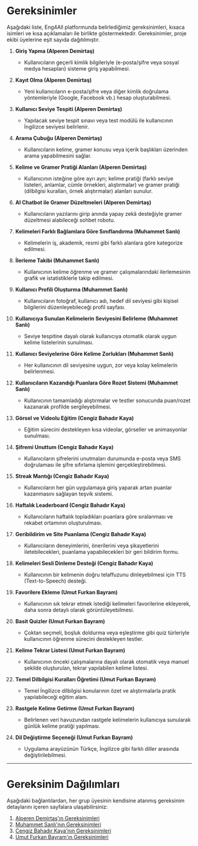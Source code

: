 # Gereksinimler

Aşağıdaki liste, Eng4All platformunda belirlediğimiz gereksinimleri, kısaca isimleri ve kısa açıklamaları ile birlikte göstermektedir. Gereksinimler, proje ekibi üyelerine eşit sayıda dağıtılmıştır.

1. **Giriş Yapma (Alperen Demirtaş)**  
   - Kullanıcıların geçerli kimlik bilgileriyle (e-posta/şifre veya sosyal medya hesapları) sisteme giriş yapabilmesi.

2. **Kayıt Olma (Alperen Demirtaş)**  
   - Yeni kullanıcıların e-posta/şifre veya diğer kimlik doğrulama yöntemleriyle (Google, Facebook vb.) hesap oluşturabilmesi.

3. **Kullanıcı Seviye Tespiti (Alperen Demirtaş)**  
   - Yapılacak seviye tespit sınavı veya test modülü ile kullanıcının İngilizce seviyesi belirlenir.

4. **Arama Çubuğu (Alperen Demirtaş)**  
   - Kullanıcıların kelime, gramer konusu veya içerik başlıkları üzerinden arama yapabilmesini sağlar.

5. **Kelime ve Gramer Pratiği Alanları (Alperen Demirtaş)**  
   - Kullanıcının isteğine göre ayrı ayrı; kelime pratiği (farklı seviye listeleri, anlamlar, cümle örnekleri, alıştırmalar) ve gramer pratiği (dilbilgisi kuralları, örnek alıştırmalar) alanları sunulur.

6. **AI Chatbot ile Gramer Düzeltmeleri (Alperen Demirtaş)**  
   - Kullanıcıların yazılarını girip anında yapay zekâ desteğiyle gramer düzeltmesi alabileceği sohbet robotu.

7. **Kelimeleri Farklı Bağlamlara Göre Sınıflandırma (Muhammet Sanlı)**  
   - Kelimelerin iş, akademik, resmi gibi farklı alanlara göre kategorize edilmesi.

8. **İlerleme Takibi (Muhammet Sanlı)**  
   - Kullanıcının kelime öğrenme ve gramer çalışmalarındaki ilerlemesinin grafik ve istatistiklerle takip edilmesi.

9. **Kullanıcı Profili Oluşturma (Muhammet Sanlı)**  
   - Kullanıcıların fotoğraf, kullanıcı adı, hedef dil seviyesi gibi kişisel bilgilerini düzenleyebileceği profil sayfası.

10. **Kullanıcıya Sunulan Kelimelerin Seviyesini Belirleme (Muhammet Sanlı)**  
    - Seviye tespitine dayalı olarak kullanıcıya otomatik olarak uygun kelime listelerinin sunulması.

11. **Kullanıcı Seviyelerine Göre Kelime Zorlukları (Muhammet Sanlı)**  
    - Her kullanıcının dil seviyesine uygun, zor veya kolay kelimelerin belirlenmesi.

12. **Kullanıcıların Kazandığı Puanlara Göre Rozet Sistemi (Muhammet Sanlı)**  
    - Kullanıcının tamamladığı alıştırmalar ve testler sonucunda puan/rozet kazanarak profilde sergileyebilmesi.

13. **Görsel ve Videolu Eğitim (Cengiz Bahadır Kaya)**  
    - Eğitim sürecini destekleyen kısa videolar, görseller ve animasyonlar sunulması.

14. **Şifremi Unuttum (Cengiz Bahadır Kaya)**  
    - Kullanıcıların şifrelerini unutmaları durumunda e-posta veya SMS doğrulaması ile şifre sıfırlama işlemini gerçekleştirebilmesi.

15. **Streak Mantığı (Cengiz Bahadır Kaya)**  
    - Kullanıcıların her gün uygulamaya giriş yaparak artan puanlar kazanmasını sağlayan teşvik sistemi.

16. **Haftalık Leaderboard (Cengiz Bahadır Kaya)**  
    - Kullanıcıların haftalık topladıkları puanlara göre sıralanması ve rekabet ortamının oluşturulması.

17. **Geribildirim ve Site Puanlama (Cengiz Bahadır Kaya)**  
    - Kullanıcıların deneyimlerini, önerilerini veya şikayetlerini iletebilecekleri, puanlama yapabilecekleri bir geri bildirim formu.

18. **Kelimeleri Sesli Dinleme Desteği (Cengiz Bahadır Kaya)**  
    - Kullanıcının bir kelimenin doğru telaffuzunu dinleyebilmesi için TTS (Text-to-Speech) desteği.

19. **Favorilere Ekleme (Umut Furkan Bayram)**  
    - Kullanıcının sık tekrar etmek istediği kelimeleri favorilerine ekleyerek, daha sonra detaylı olarak görüntüleyebilmesi.

20. **Basit Quizler (Umut Furkan Bayram)**  
    - Çoktan seçmeli, boşluk doldurma veya eşleştirme gibi quiz türleriyle kullanıcının öğrenme sürecini destekleyen testler.

21. **Kelime Tekrar Listesi (Umut Furkan Bayram)**  
    - Kullanıcının önceki çalışmalarına dayalı olarak otomatik veya manuel şekilde oluşturulan, tekrar yapılabilen kelime listesi.

22. **Temel Dilbilgisi Kuralları Öğretimi (Umut Furkan Bayram)**  
    - Temel İngilizce dilbilgisi konularının özet ve alıştırmalarla pratik yapılabileceği eğitim alanı.

23. **Rastgele Kelime Getirme (Umut Furkan Bayram)**  
    - Belirlenen veri havuzundan rastgele kelimelerin kullanıcıya sunularak günlük kelime pratiği yapılması.

24. **Dil Değiştirme Seçeneği (Umut Furkan Bayram)**  
    - Uygulama arayüzünün Türkçe, İngilizce gibi farklı diller arasında değiştirilebilmesi.

---

# Gereksinim Dağılımları

Aşağıdaki bağlantılardan, her grup üyesinin kendisine atanmış gereksinim detaylarını içeren sayfalara ulaşabilirsiniz:

1. [Alperen Demirtaş'ın Gereksinimleri](AlperenGereksinimler.md)
2. [Muhammet Sanlı'nın Gereksinimleri](MuhammetGereksinimler.md)
3. [Cengiz Bahadır Kaya'nın Gereksinimleri](CengizGereksinimler.md)
4. [Umut Furkan Bayram'ın Gereksinimleri](UmutGereksinimler.md)

